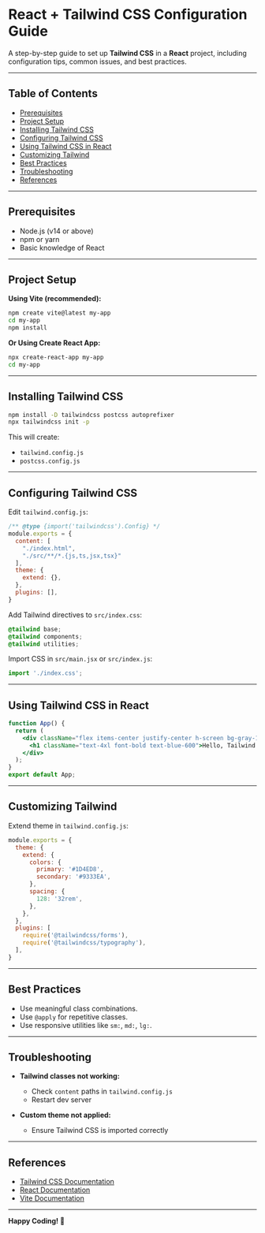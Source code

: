 # React + Tailwind CSS Configuration Guide

A step-by-step guide to set up **Tailwind CSS** in a **React** project, including configuration tips, common issues, and best practices.

---

## Table of Contents

* [Prerequisites](#prerequisites)
* [Project Setup](#project-setup)
* [Installing Tailwind CSS](#installing-tailwind-css)
* [Configuring Tailwind CSS](#configuring-tailwind-css)
* [Using Tailwind CSS in React](#using-tailwind-css-in-react)
* [Customizing Tailwind](#customizing-tailwind)
* [Best Practices](#best-practices)
* [Troubleshooting](#troubleshooting)
* [References](#references)

---

## Prerequisites

* Node.js (v14 or above)
* npm or yarn
* Basic knowledge of React

---

## Project Setup

**Using Vite (recommended):**

```bash
npm create vite@latest my-app
cd my-app
npm install
```

**Or Using Create React App:**

```bash
npx create-react-app my-app
cd my-app
```

---

## Installing Tailwind CSS

```bash
npm install -D tailwindcss postcss autoprefixer
npx tailwindcss init -p
```

This will create:

* `tailwind.config.js`
* `postcss.config.js`

---

## Configuring Tailwind CSS

Edit `tailwind.config.js`:

```javascript
/** @type {import('tailwindcss').Config} */
module.exports = {
  content: [
    "./index.html",
    "./src/**/*.{js,ts,jsx,tsx}"
  ],
  theme: {
    extend: {},
  },
  plugins: [],
}
```

Add Tailwind directives to `src/index.css`:

```css
@tailwind base;
@tailwind components;
@tailwind utilities;
```

Import CSS in `src/main.jsx` or `src/index.js`:

```javascript
import './index.css';
```

---

## Using Tailwind CSS in React

```jsx
function App() {
  return (
    <div className="flex items-center justify-center h-screen bg-gray-100">
      <h1 className="text-4xl font-bold text-blue-600">Hello, Tailwind!</h1>
    </div>
  );
}
export default App;
```

---

## Customizing Tailwind

Extend theme in `tailwind.config.js`:

```javascript
module.exports = {
  theme: {
    extend: {
      colors: {
        primary: '#1D4ED8',
        secondary: '#9333EA',
      },
      spacing: {
        128: '32rem',
      },
    },
  },
  plugins: [
    require('@tailwindcss/forms'),
    require('@tailwindcss/typography'),
  ],
}
```

---

## Best Practices

* Use meaningful class combinations.
* Use `@apply` for repetitive classes.
* Use responsive utilities like `sm:`, `md:`, `lg:`.

---

## Troubleshooting

* **Tailwind classes not working:**

  * Check `content` paths in `tailwind.config.js`
  * Restart dev server

* **Custom theme not applied:**

  * Ensure Tailwind CSS is imported correctly

---

## References

* [Tailwind CSS Documentation](https://tailwindcss.com/docs)
* [React Documentation](https://reactjs.org/docs/getting-started.html)
* [Vite Documentation](https://vitejs.dev/guide/)

---

**Happy Coding! 🚀**
